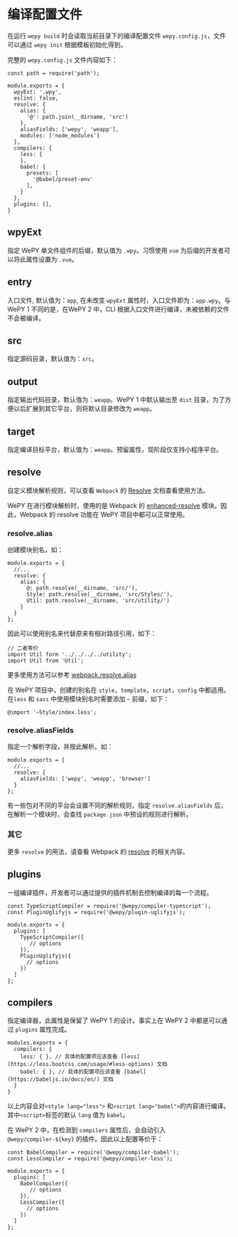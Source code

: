 # 编译配置文件

在运行 `wepy build` 时会读取当前目录下的编译配置文件 `wepy.config.js`，文件可以通过 `wepy init` 根据模板初始化得到。


完整的 `wepy.config.js` 文件内容如下：

```
const path = require('path');

module.exports = {
  wpyExt: '.wpy',
  eslint: false,
  resolve: {
    alias: {
      '@': path.join(__dirname, 'src')
    },
    aliasFields: ['wepy', 'weapp'],
    modules: ['node_modules']
  },
  compilers: {
    less: {
    },
    babel: {
      presets: [
        '@babel/preset-env'
      ],
    }
  },
  plugins: [],
}
```

## wpyExt

指定 WePY 单文件组件的后缀，默认值为 `.wpy`。习惯使用 `vue` 为后缀的开发者可以将此属性设置为 `.vue`。

## entry

入口文件, 默认值为：`app`, 在未改变 `wpyExt` 属性时，入口文件即为：`app.wpy`。与 WePY 1 不同的是，在WePY 2 中，CLI 根据入口文件进行编译，未被依赖的文件不会被编译。

## src

指定源码目录，默认值为：`src`。

## output

指定输出代码目录，默认值为：`weapp`。WePY 1 中默认输出至 `dist` 目录，为了方便以后扩展到其它平台，则将默认目录修改为 `weapp`。

## target

指定编译目标平台，默认值为：`weapp`。预留属性，现阶段仅支持小程序平台。

## resolve 

自定义模块解析规则，可以查看 `Webpack` 的 [Resolve](https://webpack.js.org/configuration/resolve/#root) 文档查看使用方法。

WePY 在进行模块解析时，使用的是 Webpack 的 [enhanced-resolve](https://github.com/webpack/enhanced-resolve) 模块。因此，Webpack 的 resolve 功能在 WePY 项目中都可以正常使用。

### resolve.alias

创建模块别名，如：
```
module.exports = {
  //...
  resolve: {
    alias: {
      @: path.resolve(__dirname, 'src/'),
      Style: path.resolve(__dirname, 'src/Styles/'),
      Util: path.resolve(__dirname, 'src/utility/')
    }
  }
};
```
因此可以使用别名来代替原来有相对路径引用，如下：
```
// 二者等价
import Util form '../../../../utility';
import Util from 'Util';
```

更多使用方法可以参考 [webpack.resolve.alias](https://webpack.js.org/configuration/resolve/#resolvealias)

在 WePY 项目中，创建的别名在 `style`，`template`，`script`，`config` 中都适用。在`less` 和 `sass` 中使用模块别名时需要添加 `~` 前缀，如下：

```
@import '~Style/index.less';
```

### resolve.aliasFields

指定一个解析字段，并按此解析。如：
```
module.exports = {
  //...
  resolve: {
    aliasFields: ['wepy', 'weapp', 'browser']
  }
};
```
有一些包对不同的平台会设置不同的解析规则，指定 `resolve.aliasFields` 后，在解析一个模块时，会查找 `package.json` 中预设的规则进行解析。

### 其它

更多 `resolve` 的用法，请查看 Webpack 的 [resolve](https://webpack.js.org/configuration/resolve/) 的相关内容。


## plugins

一组编译插件，开发者可以通过提供的插件机制去控制编译的每一个流程。

```
const TypeScriptCompiler = require('@wepy/compiler-typescript');
const PluginUglifyjs = require('@wepy/plugin-uglifyjs');

module.exports = {
  plugins: [
    TypeScriptCompiler({
       // options
    }),
    PluginUglifyjs({
      // options
    })
  ]
};
```


## compilers

指定编译器，此属性是保留了 WePY 1 的设计。事实上在 WePY 2 中都是可以通过 `plugins` 属性完成。

```
modules.exports = {
  compilers: {
    less: { }, // 具体的配置项应该查看 [less](https://less.bootcss.com/usage/#less-options) 文档
    babel: { }, // 具体的配置项应该查看 [babel](https://babeljs.io/docs/en/) 文档
  }
}
```

以上内容会对`<style lang="less">` 和`<script lang="babel">`的内容进行编译。其中`<script>`标签的默认 `lang` 值为 `babel`。

在 WePY 2 中，在检测到 `compilers` 属性后，会自动引入 `@wepy/compiler-${key}` 的插件。因此以上配置等价于：
```
const BabelCompiler = require('@wepy/compiler-babel');
const LessCompiler = require('@wepy/compiler-less');

module.exports = {
  plugins: [
    BabelCompiler({
       // options
    }),
    LessCompiler({
      // options
    })
  ]
};
```
